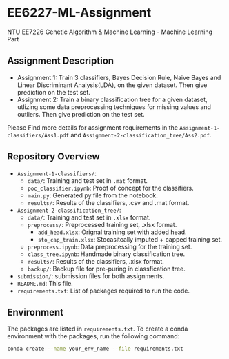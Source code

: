 # EE6227-ML-Assignment
NTU EE7226 Genetic Algorithm & Machine Learning - Machine Learning Part 

## Assignment Description
- Assignment 1: Train 3 classifiers, Bayes Decision Rule, Naive Bayes and Linear Discriminant Analysis(LDA), on the given dataset. Then give prediction on the test set.
- Assignment 2: Train a binary classification tree for a given dataset, utlizing some data preprocessing techniques for missing values and outliers. Then give prediction on the test set.

Please Find more details for assignment requirements in the `Assignment-1-classifiers/Ass1.pdf` and `Assignment-2-classification_tree/Ass2.pdf`.

## Repository Overview


- `Assignment-1-classifiers/`: 
  - `data/`: Training and test set in `.mat` format.
  - `poc_classifier.ipynb`: Proof of concept for the classifiers.
  - `main.py`: Generated py file from the notebook.
  - `results/`: Results of the classifiers, .csv and .mat format.
- `Assignment-2-classification_tree/`: 
  - `data/`: Training and test set in `.xlsx` format.
  - `preprocess/`: Preprocessed training set, .xlsx format.
    - `add_head.xlsx`: Orignal training set with added head.
    - `sto_cap_train.xlsx`: Stocasitcally imputed + capped training set.
  - `preprocess.ipynb`: Data preprocessing for the training set.
  - `class_tree.ipynb`: Handmade binary classification tree.
  - `results/`: Results of the classifiers, .xlsx format.
  - `backup/`: Backup file for pre-puring in classfication tree.
- `submission/`: submission files for both assignments.
- `README.md`: This file.
- `requirements.txt`: List of packages required to run the code.

## Environment

The packages are listed in `requirements.txt`. To create a conda environment with the packages, run the following command:
```bash
conda create --name your_env_name --file requirements.txt
```
